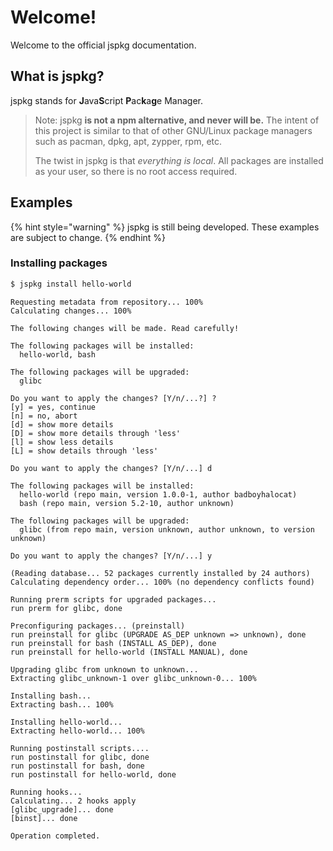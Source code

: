 # Welcome!

Welcome to the official jspkg documentation.

## What is jspkg?

jspkg stands for **J**ava**S**cript **P**ac**k**a**g**e Manager.

> Note: jspkg **is not a npm alternative, and never will be.** The intent of this project is similar to that of other GNU/Linux package managers such as pacman, dpkg, apt, zypper, rpm, etc.
>
> The twist in jspkg is that _everything is local_. All packages are installed as your user, so there is no root access required.

## Examples

{% hint style="warning" %}
jspkg is still being developed. These examples are subject to change.
{% endhint %}

### Installing packages

```bash
$ jspkg install hello-world
```

```text
Requesting metadata from repository... 100%
Calculating changes... 100%

The following changes will be made. Read carefully!

The following packages will be installed:
  hello-world, bash

The following packages will be upgraded:
  glibc

Do you want to apply the changes? [Y/n/...?] ?
[y] = yes, continue
[n] = no, abort
[d] = show more details
[D] = show more details through 'less'
[l] = show less details
[L] = show details through 'less'

Do you want to apply the changes? [Y/n/...] d

The following packages will be installed:
  hello-world (repo main, version 1.0.0-1, author badboyhalocat)
  bash (repo main, version 5.2-10, author unknown)

The following packages will be upgraded:
  glibc (from repo main, version unknown, author unknown, to version unknown)

Do you want to apply the changes? [Y/n/...] y

(Reading database... 52 packages currently installed by 24 authors)
Calculating dependency order... 100% (no dependency conflicts found)

Running prerm scripts for upgraded packages...
run prerm for glibc, done

Preconfiguring packages... (preinstall)
run preinstall for glibc (UPGRADE AS_DEP unknown => unknown), done
run preinstall for bash (INSTALL AS_DEP), done
run preinstall for hello-world (INSTALL MANUAL), done

Upgrading glibc from unknown to unknown...
Extracting glibc_unknown-1 over glibc_unknown-0... 100%

Installing bash...
Extracting bash... 100%

Installing hello-world...
Extracting hello-world... 100%

Running postinstall scripts....
run postinstall for glibc, done
run postinstall for bash, done
run postinstall for hello-world, done

Running hooks...
Calculating... 2 hooks apply
[glibc_upgrade]... done
[binst]... done

Operation completed.
```

